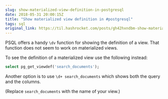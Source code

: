 ```yaml
---
slug: show-materialized-view-definition-in-postgresql
date: 2018-05-31 20:00:15Z
title: "Show materialized view definition in #postgresql"
tags: sql
original_link: https://til.hashrocket.com/posts/gh42hxndbm-show-materialized-view-definition-in-postgresql
---
```



PSQL offers a handy `\dv` function for showing the definition of a view. That function does not seem to work on materialized views. 

To see the definition of a materialized view use the following instead:

```sql
select pg_get_viewdef('search_documents');
```

Another option is to use `\d+ search_documents` which shows both the query and the columns.

(Replace `search_documents` with the name of your view.)
